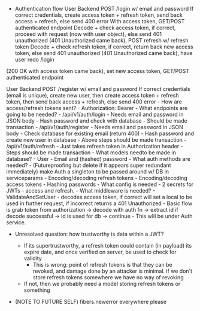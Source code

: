 - Authentication flow
User                                                                    Backend
POST /login w/ email and password
                                                                        If correct credentials, create access token + refresh token, send back access + refresh, else send 400 error
With access token, GET/POST authenticated endpoint
                                                                        Decode + check access token, if correct, proceed with request (now with user object), else send 401 unauthorized
(401 Unauthorized came back), POST refresh w/ refresh token
                                                                        Decode + check refresh token, if correct, return back new access token, else send 401 unauthorized
(401 Unauthorized came back), have user redo /login

(200 OK with access token came back), set new access token, 
GET/POST authenticated endpoint

User                                                                    Backend
POST /register w/ email and password
                                                                        If correct credentials (email is unique), create new user, then create access token + refresh token,
                                                                        then send back access + refresh, else send 400 error
    - How are access/refresh tokens sent?
        - Authorization: Bearer <TOKEN>
    - What endpoints are going to be needed?
        - /api/v1/auth/login
            - Needs email and password in JSON body
            - Hash password and check with database
                - Should be made transaction
        - /api/v1/auth/register
            - Needs email and password in JSON body
            - Check database for existing email (return 400)
            - Hash password and create new user in database
                - Above steps should be made transaction
        - /api/v1/auth/refresh
            - Just takes refresh token in Authorization header
                - Steps should be made transaction
    - What models needto be made in database?
        - User
            - Email and (hashed) password
    - What auth methods are needed?
        - (Futureproofing but delete if it appears super redundant immediately) make Auth a singleton to be passed around w/ DB in serviceparams
        - Encoding/decoding refresh tokens
        - Encoding/decoding access tokens
        - Hashing passwords
    - What config is needed
        - 2 secrets for JWTs - access and refresh.
    - What middleware is needed?
        - ValidateAndSetUser - decodes access token, if correct will set a local to be used in further request, if incorrect returns a 401 Unauthorized
            - Basic flow is grab token from authorization -> decode with auth fn -> extract id if decode successful -> id is used for db -> continue
            - This wlil be under Auth service.

- Unresolved question: how trustworthy is data within a JWT?
    - If its supertrustworthy, a refresh token could contain (in payload) its expire date, and once verified on server, be used to check for validity
        - This is wrong: point of refresh tokens is that they can be revoked, and damage done by an attacker is minimal. if we don't store refresh tokens somewhere we have no way of revoking
    - If not, then we probably need a model storing refresh tokens or something

- (NOTE TO FUTURE SELF) fibers.newerror everywhere please